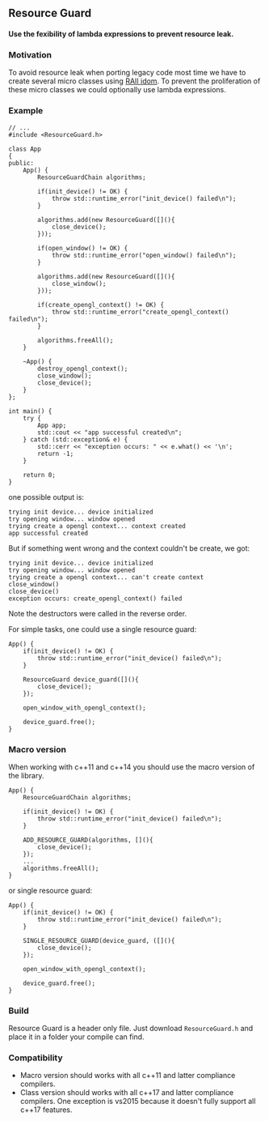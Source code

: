 ## Resource Guard

#### Use the fexibility of lambda expressions to prevent resource leak.

### Motivation

To avoid resource leak when porting legacy code most time we have to create several micro classes using [RAII idom](https://en.wikipedia.org/wiki/Resource_acquisition_is_initialization). To prevent the proliferation of these micro classes we could optionally use lambda expressions.

### Example

```
// ...
#include <ResourceGuard.h>

class App
{
public:
	App() {
		ResourceGuardChain algorithms;
	
		if(init_device() != OK) {
			throw std::runtime_error("init_device() failed\n");
		}

		algorithms.add(new ResourceGuard([](){
			close_device();
		}));

		if(open_window() != OK) {
			throw std::runtime_error("open_window() failed\n");
		}

		algorithms.add(new ResourceGuard([](){
			close_window();
		}));

		if(create_opengl_context() != OK) {
			throw std::runtime_error("create_opengl_context() failed\n");
		}

		algorithms.freeAll();
	}
	
	~App() {
		destroy_opengl_context();
		close_window();
		close_device();
	}
};

int main() {
	try {
		App app;
		std::cout << "app successful created\n";
	} catch (std::exception& e) {
		std::cerr << "exception occurs: " << e.what() << '\n';
		return -1;
	}

	return 0;
}
```

one possible output is:

```
trying init device... device initialized
try opening window... window opened
trying create a opengl context... context created
app successful created
```

But if something went wrong and the context couldn't be create, we got:

```
trying init device... device initialized
try opening window... window opened
trying create a opengl context... can't create context
close_window()
close_device()
exception occurs: create_opengl_context() failed
```

Note the destructors were called in the reverse order.

For simple tasks, one could use a single resource guard:

```
App() {
	if(init_device() != OK) {
		throw std::runtime_error("init_device() failed\n");
	}

	ResourceGuard device_guard([](){
		close_device();
	});

	open_window_with_opengl_context();

	device_guard.free();
}
```

### Macro version

When working with c++11 and c++14 you should use the macro version of the library.

```
App() {
	ResourceGuardChain algorithms;

	if(init_device() != OK) {
		throw std::runtime_error("init_device() failed\n");
	}

	ADD_RESOURCE_GUARD(algorithms, [](){
		close_device();
	});
	...
	algorithms.freeAll();
}
```

or single resource guard:

```
App() {
	if(init_device() != OK) {
		throw std::runtime_error("init_device() failed\n");
	}
	
	SINGLE_RESOURCE_GUARD(device_guard, ([](){
		close_device();
	});

	open_window_with_opengl_context();
	
	device_guard.free();
}
```

### Build

Resource Guard is a header only file. Just download ```ResourceGuard.h``` and place it in a folder your compile can find.

### Compatibility

- Macro version should works with all c++11 and latter compliance compilers.
- Class version should works with all c++17 and latter compliance compilers. One exception is vs2015 because it doesn't fully support all c++17 features.